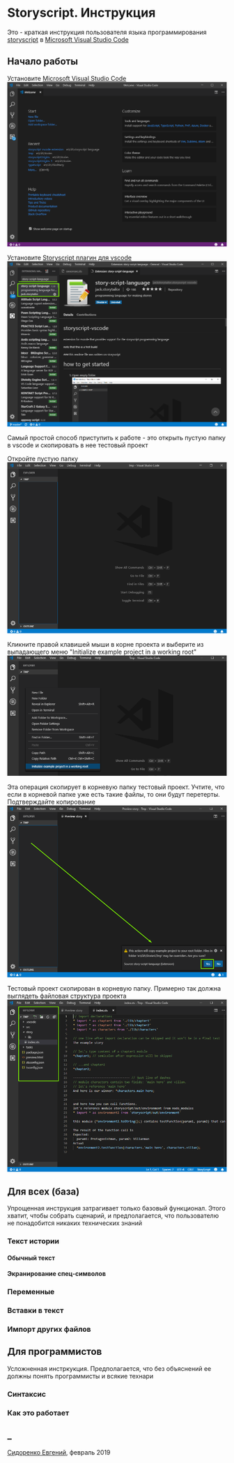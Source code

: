 # Storyscript. Инструкция
Это - краткая инструкция пользователя языка программирования [storyscript](https://github.com/freewebtime/storyscript) в [Microsoft Visual Studio Code](https://code.visualstudio.com/)

## Начало работы
Установите [Microsoft Visual Studio Code](https://code.visualstudio.com/)
![vscode](https://raw.githubusercontent.com/freewebtime/storyscriptOrigins/master/resources/vscode_new.png)

Установите [Storyscript плагин для vscode](https://marketplace.visualstudio.com/items?itemName=jackstorytailor.storyscript-vscode)
![пустая папка](https://raw.githubusercontent.com/freewebtime/storyscriptOrigins/master/resources/install_extension.png)


Самый простой способ приступить к работе - это открыть пустую папку в vscode и скопировать в нее тестовый проект

Откройте пустую папку
![пустая папка](https://raw.githubusercontent.com/freewebtime/storyscriptOrigins/master/resources/vscode_empty.png)

Кликните правой клавишей мыши в корне проекта и выберите из выпадающего меню "Initialize example project in a working root"
![скопировать тестовый проект в корневую папку](https://raw.githubusercontent.com/freewebtime/storyscriptOrigins/master/resources/init_example_project.png)

Эта операция скопирует в корневую папку тестовый проект. Учтите, что если в корневой папке уже есть такие файлы, то они будут перетерты. Подтверждайте копирование
![подтвердить копирование](https://raw.githubusercontent.com/freewebtime/storyscriptOrigins/master/resources/confirm_init_example_project.png)

Тестовый проект скопирован в корневую папку. Примерно так должна выглядеть файловая структура проекта
![тестовый проект создан](https://raw.githubusercontent.com/freewebtime/storyscriptOrigins/master/resources/example_project_created.png)


## Для всех (база)
Упрощенная инструкция затрагивает только базовый функционал.
Этого хватит, чтобы собрать сценарий, и предполагается, что пользователю не понадобится никаких технических знаний

### Текст истории

#### Обычный текст

#### Экранирование спец-символов

### Переменные

### Вставки в текст

### Импорт других файлов

## Для программистов
Усложненная инстркукция. Предполагается, что без объяснений ее должны понять программисты и всякие технари

### Синтаксис

### Как это работает 

## _
[Сидоренко Евгений](https://www.facebook.com/evgeny.sydorenko), февраль 2019